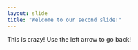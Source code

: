 ```yaml
---
layout: slide
title: "Welcome to our second slide!"
---
```

This is crazy!
Use the left arrow to go back!